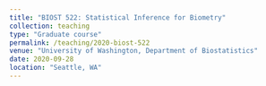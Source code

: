```yaml
---
title: "BIOST 522: Statistical Inference for Biometry"
collection: teaching
type: "Graduate course"
permalink: /teaching/2020-biost-522
venue: "University of Washington, Department of Biostatistics"
date: 2020-09-28
location: "Seattle, WA"
---
```


